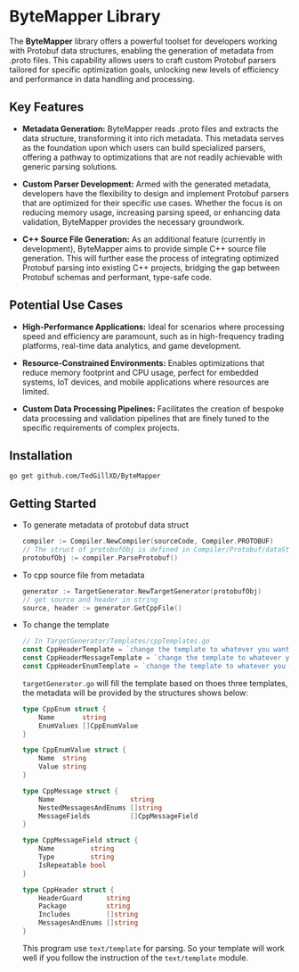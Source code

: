 # ByteMapper Library
The **ByteMapper** library offers a powerful toolset for developers working with Protobuf data structures, enabling the generation of metadata from .proto files. This capability allows users to craft custom Protobuf parsers tailored for specific optimization goals, unlocking new levels of efficiency and performance in data handling and processing.

## Key Features
* **Metadata Generation:** ByteMapper reads .proto files and extracts the data structure, transforming it into rich metadata. This metadata serves as the foundation upon which users can build specialized parsers, offering a pathway to optimizations that are not readily achievable with generic parsing solutions.

* **Custom Parser Development:** Armed with the generated metadata, developers have the flexibility to design and implement Protobuf parsers that are optimized for their specific use cases. Whether the focus is on reducing memory usage, increasing parsing speed, or enhancing data validation, ByteMapper provides the necessary groundwork.

* **C++ Source File Generation:** As an additional feature (currently in development), ByteMapper aims to provide simple C++ source file generation. This will further ease the process of integrating optimized Protobuf parsing into existing C++ projects, bridging the gap between Protobuf schemas and performant, type-safe code.

## Potential Use Cases
* **High-Performance Applications:** Ideal for scenarios where processing speed and efficiency are paramount, such as in high-frequency trading platforms, real-time data analytics, and game development.

* **Resource-Constrained Environments:** Enables optimizations that reduce memory footprint and CPU usage, perfect for embedded systems, IoT devices, and mobile applications where resources are limited.

* **Custom Data Processing Pipelines:** Facilitates the creation of bespoke data processing and validation pipelines that are finely tuned to the specific requirements of complex projects.

## Installation
```shell
go get github.com/TedGillXD/ByteMapper
```

## Getting Started
* To generate metadata of protobuf data struct
    ```go
    compiler := Compiler.NewCompiler(sourceCode, Compiler.PROTOBUF)
    // The struct of protobufObj is defined in Compiler/Protobuf/dataStructure.go
    protobufObj := compiler.ParseProtobuf()
    ```

* To cpp source file from metadata
    ```go
    generator := TargetGenerator.NewTargetGenerator(protobufObj)
    // get source and header in string
	source, header := generator.GetCppFile()
    ```

* To change the template
    ```go
    // In TargetGenerator/Templates/cppTemplates.go
    const CppHeaderTemplate = `change the template to whatever you want!`
    const CppHeaderMessageTemplate = `change the template to whatever you want!`
    const CppHeaderEnumTemplate = `change the template to whatever you want!`
    ```
    `targetGenerator.go` will fill the template based on thoes three templates, the metadata will be provided by the structures shows below:
    ```go
    type CppEnum struct {
        Name       string
        EnumValues []CppEnumValue
    }

    type CppEnumValue struct {
        Name  string
        Value string
    }

    type CppMessage struct {
        Name                   string
        NestedMessagesAndEnums []string
        MessageFields          []CppMessageField
    }

    type CppMessageField struct {
        Name         string
        Type         string
        IsRepeatable bool
    }

    type CppHeader struct {
        HeaderGuard      string
        Package          string
        Includes         []string
        MessagesAndEnums []string
    }
    ```
    This program use `text/template` for parsing. So your template will work well if you follow the instruction of the `text/template` module.